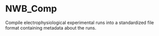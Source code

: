 # NWB_Comp
Compile electrophysiological experimental runs into a standardized file format containing metadata about the runs.
